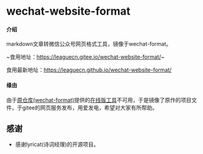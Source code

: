 # wechat-website-format

#### 介绍
markdown文章转微信公众号网页格式工具，镜像于wechat-format。

~食用地址：https://leaguecn.gitee.io/wechat-website-format/~

食用最新地址：https://leaguecn.github.io/wechat-website-format/

#### 缘由
由于[原仓库(wechat-format)](https://github.com/lyricat/wechat-format)提供的[在线版工具](https://lab.lyric.im/wxformat)不可用，于是镜像了原作的项目文件，于gitee的网页服务发布，用爱发电，希望对大家有所帮助。


## 感谢

+ 感谢lyricat(诗词经理)的开源项目。
